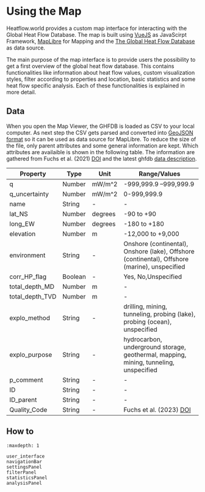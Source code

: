 # Using the Map

Heatflow.world provides a custom map interface for interacting with the Global Heat Flow Database. The map is built using [VueJS](https://vuejs.org/) as JavaScirpt Framework, [MapLibre](https://maplibre.org/) for Mapping and the [The Global Heat Flow Database](https://dataservices.gfz-potsdam.de/panmetaworks/showshort.php?id=e6755429-fbbf-11ee-967a-4ffbfe06208e) as data source.

The main purpose of the map interface is to provide users the possibility to get a first overview of the global heat flow database. This contains functionalities like information about heat flow values, custom visualization styles, filter according to properties and location, basic statistics and some heat flow specific analysis. Each of these functionalities is explained in more detail.

## Data

When you open the Map Viewer, the GHFDB is loaded as CSV to your local computer. As next step the CSV gets parsed and converted into [GeoJSON format](https://geojson.org/) so it can be used as data source for MapLibre. To reduce the size of the file, only parent attributes and some general information are kept. Which attributes are availaible is shown in the following table. The information are gathered from Fuchs et al. (2021) [DOI](https://doi.org/10.31214/ijthfa.v4i1.62) and the latest ghfdb [data description](https://dataservices.gfz-potsdam.de/panmetaworks/showshort.php?id=e6755429-fbbf-11ee-967a-4ffbfe06208e).

| Property        | Type    | Unit    | Range/Values                                                                                  |
| --------------- | ------- | ------- | --------------------------------------------------------------------------------------------- |
| q               | Number  | mW/m^2  | -999,999.9 –999,999.9                                                                         |
| q_uncertainty   | Number  | mW/m^2  | 0-999,999.9                                                                                   |
| name            | String  | -       | -                                                                                             |
| lat_NS          | Number  | degrees | -90 to +90                                                                                    |
| long_EW         | Number  | degrees | -180 to +180                                                                                  |
| elevation       | Number  | m       | -12,000 to +9,000                                                                             |
| environment     | String  | -       | Onshore (continental), Onshore (lake), Offshore (continental), Offshore (marine), unspecified |
| corr_HP_flag    | Boolean | -       | Yes, No,Unspecified                                                                           |
| total_depth_MD  | Number  | m       | -                                                                                             |
| total_depth_TVD | Number  | m       | -                                                                                             |
| explo_method    | String  | -       | drilling, mining, tunneling, probing (lake), probing (ocean), unspecified                     |
| explo_purpose   | String  | -       | hydrocarbon, underground storage, geothermal, mapping, mining, tunneling, unspecified         |
| p_comment       | String  | -       | -                                                                                             |
| ID              | String  | -       | -                                                                                             |
| ID_parent       | String  | -       | -                                                                                             |
| Quality_Code    | String  | -       | Fuchs et al. (2023) [DOI](https://doi.org/10.1016/j.tecto.2023.229976)                        |

## How to

```{toctree}
:maxdepth: 1

user_interface
navigationBar
settingsPanel
filterPanel
statisticsPanel
analysisPanel
```